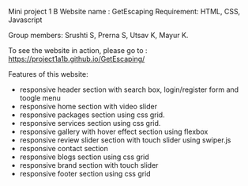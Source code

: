   Mini project 1 B
Website name : GetEscaping
Requirement: HTML, CSS, Javascript


Group members: Srushti S, Prerna S, Utsav K, Mayur K.

To see the website in action, please go to :  https://project1a1b.github.io/GetEscaping/

Features of this website:
- responsive header section with search box, login/register form and toogle menu
- responsive  home section with video slider
- responsive packages section using css grid.
- responsive services section using css grid.
- responsive gallery with hover effect section using flexbox
- responsive review slider section with touch slider using swiper.js
- responsive contact section
- responsive blogs section using css grid
- responsive brand section with touch slider
- responsive footer section using css grid
